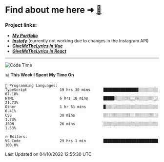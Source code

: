 # Find about me here ➜ [🧑](https://pauabella.dev)

### Project links:
- ***[My Portfolio](https://pauabella.dev)***
- ***[Instafy](https://instafy.me)*** (currently not working due to changes in the Instagram API)
- ***[GiveMeTheLyrics in Vue](https://lyrics.pauabella.dev)***
- ***[GiveMeTheLyrics in React](https://pauabella.dev/GiveMeTheLyrics)***

---
<!--START_SECTION:waka-->
![Code Time](http://img.shields.io/badge/Code%20Time-1%2C506%20hrs%2058%20mins-blue)

📊 **This Week I Spent My Time On** 

```text
💬 Programming Languages: 
TypeScript               19 hrs 30 mins      ████████████████░░░░░░░░░   67.18% 
HTML                     6 hrs 18 mins       █████░░░░░░░░░░░░░░░░░░░░   21.73% 
Other                    1 hr 51 mins        █░░░░░░░░░░░░░░░░░░░░░░░░   6.41% 
CSS                      30 mins             ░░░░░░░░░░░░░░░░░░░░░░░░░   1.73% 
JSON                     26 mins             ░░░░░░░░░░░░░░░░░░░░░░░░░   1.53%

🔥 Editors: 
VS Code                  29 hrs 1 min        █████████████████████████   100.0%

```


 Last Updated on 04/10/2022 12:55:30 UTC
<!--END_SECTION:waka-->
